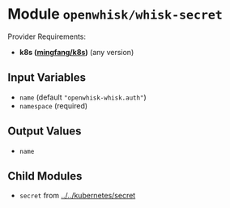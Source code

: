 
# Module `openwhisk/whisk-secret`

Provider Requirements:
* **k8s ([mingfang/k8s](https://registry.terraform.io/providers/mingfang/k8s/latest))** (any version)

## Input Variables
* `name` (default `"openwhisk-whisk.auth"`)
* `namespace` (required)

## Output Values
* `name`

## Child Modules
* `secret` from [../../kubernetes/secret](../../kubernetes/secret)

